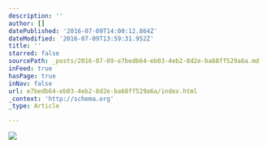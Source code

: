 ```yaml
---
description: ''
author: []
datePublished: '2016-07-09T14:00:12.864Z'
dateModified: '2016-07-09T13:59:31.952Z'
title: ''
starred: false
sourcePath: _posts/2016-07-09-e7bedb64-eb03-4eb2-8d2e-ba68ff529a6a.md
inFeed: true
hasPage: true
inNav: false
url: e7bedb64-eb03-4eb2-8d2e-ba68ff529a6a/index.html
_context: 'http://schema.org'
_type: Article

---
```

![](https://the-grid-user-content.s3-us-west-2.amazonaws.com/1747cae6-fbd9-4b04-9104-c2bb99e191b8.jpg)